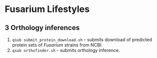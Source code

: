 # Fusarium Lifestyles

## 3 Orthology inferences

1. `qsub submit_protein_download.sh` - submits download of predicted protein sets of *Fusarium* strains from NCBI.
2. `qsub orthofinder.sh` - submits orthology inference.
